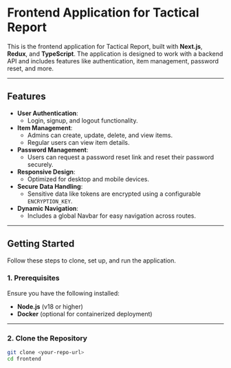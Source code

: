 # Frontend Application for Tactical Report

This is the frontend application for Tactical Report, built with **Next.js**, **Redux**, and **TypeScript**. The application is designed to work with a backend API and includes features like authentication, item management, password reset, and more.

---

## **Features**
- **User Authentication**:
  - Login, signup, and logout functionality.
- **Item Management**:
  - Admins can create, update, delete, and view items.
  - Regular users can view item details.
- **Password Management**:
  - Users can request a password reset link and reset their password securely.
- **Responsive Design**:
  - Optimized for desktop and mobile devices.
- **Secure Data Handling**:
  - Sensitive data like tokens are encrypted using a configurable `ENCRYPTION_KEY`.
- **Dynamic Navigation**:
  - Includes a global Navbar for easy navigation across routes.

---

## **Getting Started**

Follow these steps to clone, set up, and run the application.

### **1. Prerequisites**
Ensure you have the following installed:
- **Node.js** (v18 or higher)
- **Docker** (optional for containerized deployment)

---

### **2. Clone the Repository**
```bash
git clone <your-repo-url>
cd frontend
